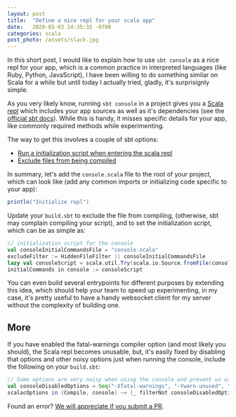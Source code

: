 ```yaml
---
layout: post
title:  "Define a nice repl for your scala app"
date:   2020-05-03 14:35:32 -0700
categories: scala
post_photo: /assets/slack.jpg
---
```


In this short post, I would like to explain how to use `sbt console` as a nice repl for your app, which is a common practice in interpreted languages (like Ruby, Python, JavaScript), I have been willing to do something similar on Scala for a while but until today I actually tried, gladly, it's surprisignly simple.

As you very likely know, running `sbt console` in a project gives you a [Scala repl](https://docs.scala-lang.org/overviews/repl/overview.html) which includes your app sources as well as it's dependencies (see the [official sbt docs](https://www.scala-sbt.org/1.x/docs/Command-Line-Reference.html#Configuration-level+tasks)). While this is handy, it misses specific details for your app, like commonly required methods while experimenting.

The way to get this involves a couple of sbt options:
- [Run a initialization script when entering the scala repl](https://www.scala-sbt.org/1.x/docs/Howto-Scala.html#Define+the+initial+commands+evaluated+when+entering+the+Scala+REPL)
- [Exclude files from being compiled](https://www.scala-sbt.org/1.x/docs/Howto-Customizing-Paths.html#Include%2Fexclude+files+in+the+source+directory)

In summary, let's add the `console.scala` file to the root of your project, which can look like (add any common imports or initializing code specific to your app):

```scala
println("Initialize repl")
```

Update your `build.sbt` to exclude the file from compiling, (otherwise, sbt may complain compiling your script), and to set the initialization script, which can be as simple as:

```scala
// initialization script for the console
val consoleInitialCommandsFile = "console.scala"
excludeFilter := HiddenFileFilter || consoleInitialCommandsFile
lazy val consoleScript = scala.util.Try(scala.io.Source.fromFile(consoleInitialCommandsFile).mkString).getOrElse("")
initialCommands in console := consoleScript
```

You can even build several entrypoints for different purposes by extending this idea, which should help your team to speed up experimenting, in my case, it's pretty useful to have a handy websocket client for my server without the complexity of building one.


## More
If you have enabled the fatal-warnings compiler option (and most likely you should), the Scala repl becomes unusable, but, it's easily fixed by disabling that options and other noisy options just when running the console, include the following on your `build.sbt`:

```scala
// Some options are very noisy when using the console and prevent us using it smoothly, let's disable them
val consoleDisabledOptions = Seq("-Xfatal-warnings", "-Ywarn-unused", "-Ywarn-unused-import")
scalacOptions in (Compile, console) ~= (_ filterNot consoleDisabledOptions.contains)
```


Found an error? [We will appreciate if you submit a PR](https://github.com/wiringbits/wiringbits.github.io/blob/master/_posts/2020-05-03-define-a-nice-repl-for-your-scala-app.markdown.markdown).
